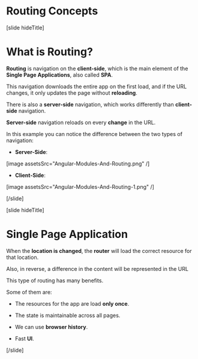 # Routing Concepts

[slide hideTitle]

# What is Routing?

**Routing** is navigation on the **client-side**, which is the main element of the **Single Page Applications**, also called **SPA**.

This navigation downloads the entire app on the first load, and if the URL changes, it only updates the page without **reloading**.

There is also a **server-side** navigation, which works differently than **client-side** navigation.

**Server-side** navigation reloads on every **change** in the URL.

In this example you can notice the difference between the two types of navigation:

- **Server-Side**:

[image assetsSrc="Angular-Modules-And-Routing.png" /]

- **Client-Side**:

[image assetsSrc="Angular-Modules-And-Routing-1.png" /]

[/slide]

[slide hideTitle]

# Single Page Application

When the **location is changed**, the **router** will load the correct resource for that location.

Also, in reverse, a difference in the content will be represented in the URL

This type of routing has many benefits.

Some of them are:

- The resources for the app are load **only once**.

- The state is maintainable across all pages.

- We can use **browser history**.

- Fast **UI**.

[/slide]
